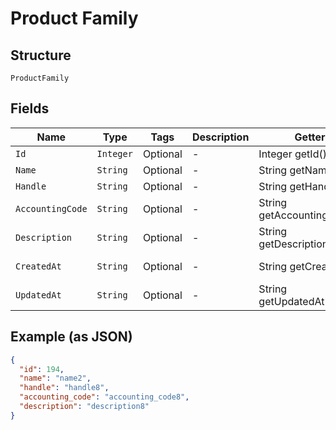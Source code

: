 
# Product Family

## Structure

`ProductFamily`

## Fields

| Name | Type | Tags | Description | Getter | Setter |
|  --- | --- | --- | --- | --- | --- |
| `Id` | `Integer` | Optional | - | Integer getId() | setId(Integer id) |
| `Name` | `String` | Optional | - | String getName() | setName(String name) |
| `Handle` | `String` | Optional | - | String getHandle() | setHandle(String handle) |
| `AccountingCode` | `String` | Optional | - | String getAccountingCode() | setAccountingCode(String accountingCode) |
| `Description` | `String` | Optional | - | String getDescription() | setDescription(String description) |
| `CreatedAt` | `String` | Optional | - | String getCreatedAt() | setCreatedAt(String createdAt) |
| `UpdatedAt` | `String` | Optional | - | String getUpdatedAt() | setUpdatedAt(String updatedAt) |

## Example (as JSON)

```json
{
  "id": 194,
  "name": "name2",
  "handle": "handle8",
  "accounting_code": "accounting_code8",
  "description": "description8"
}
```

